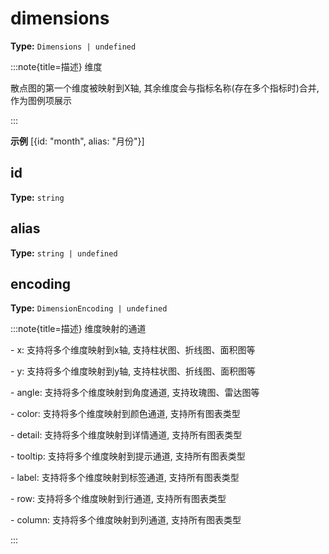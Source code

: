 # dimensions

**Type:** `Dimensions | undefined`

:::note{title=描述}
维度



散点图的第一个维度被映射到X轴, 其余维度会与指标名称(存在多个指标时)合并, 作为图例项展示

:::

**示例**
[{id: "month", alias: "月份"}]




## id

**Type:** `string`

## alias

**Type:** `string | undefined`

## encoding

**Type:** `DimensionEncoding | undefined`

:::note{title=描述}
维度映射的通道

\- x: 支持将多个维度映射到x轴, 支持柱状图、折线图、面积图等

\- y: 支持将多个维度映射到y轴, 支持柱状图、折线图、面积图等

\- angle: 支持将多个维度映射到角度通道, 支持玫瑰图、雷达图等

\- color: 支持将多个维度映射到颜色通道, 支持所有图表类型

\- detail: 支持将多个维度映射到详情通道, 支持所有图表类型

\- tooltip: 支持将多个维度映射到提示通道, 支持所有图表类型

\- label: 支持将多个维度映射到标签通道, 支持所有图表类型

\- row: 支持将多个维度映射到行通道, 支持所有图表类型

\- column: 支持将多个维度映射到列通道, 支持所有图表类型

:::

